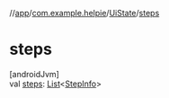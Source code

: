 //[app](../../../index.md)/[com.example.helpie](../index.md)/[UiState](index.md)/[steps](steps.md)

# steps

[androidJvm]\
val [steps](steps.md): [List](https://kotlinlang.org/api/latest/jvm/stdlib/kotlin.collections/-list/index.html)&lt;[StepInfo](../-step-info/index.md)&gt;
